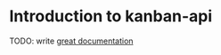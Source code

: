 # Introduction to kanban-api

TODO: write [great documentation](http://jacobian.org/writing/what-to-write/)
